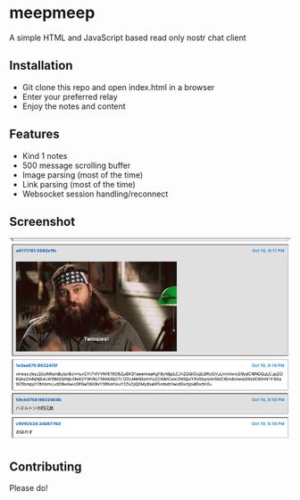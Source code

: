 # meepmeep
A simple HTML and JavaScript based read only nostr chat client 

## Installation
- Git clone this repo and open index.html in a browser
- Enter your preferred relay
- Enjoy the notes and content

## Features
- Kind 1 notes
- 500 message scrolling buffer
- Image parsing (most of the time)
- Link parsing (most of the time)
- Websocket session handling/reconnect

## Screenshot
<img src="https://github.com/ronaldstoner/meepmeep/blob/main/img/screenshot.png?raw=true" />

## Contributing
Please do!
